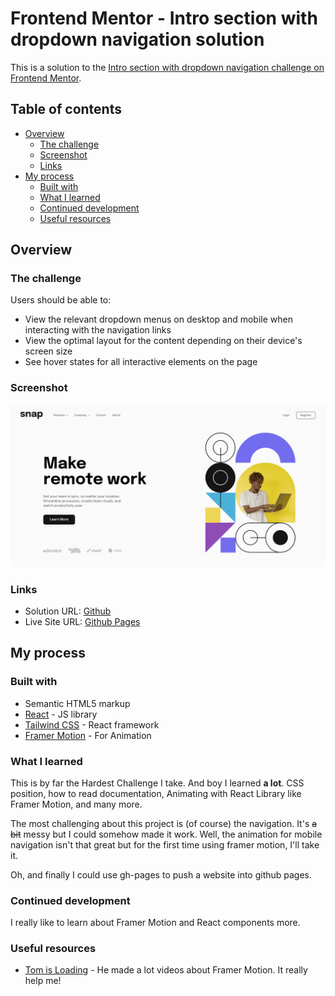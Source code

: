 # Frontend Mentor - Intro section with dropdown navigation solution

This is a solution to the [Intro section with dropdown navigation challenge on Frontend Mentor](https://www.frontendmentor.io/challenges/intro-section-with-dropdown-navigation-ryaPetHE5).
## Table of contents

- [Overview](#overview)
  - [The challenge](#the-challenge)
  - [Screenshot](#screenshot)
  - [Links](#links)
- [My process](#my-process)
  - [Built with](#built-with)
  - [What I learned](#what-i-learned)
  - [Continued development](#continued-development)
  - [Useful resources](#useful-resources)

## Overview

### The challenge

Users should be able to:

- View the relevant dropdown menus on desktop and mobile when interacting with the navigation links
- View the optimal layout for the content depending on their device's screen size
- See hover states for all interactive elements on the page

### Screenshot

![](./screenshot.png)

### Links

- Solution URL: [Github](https://github.com/Nipaaaa1/intro-section)
- Live Site URL: [Github Pages](https://nipaaaa1.github.io/intro-section/)

## My process

### Built with

- Semantic HTML5 markup
- [React](https://reactjs.org/) - JS library
- [Tailwind CSS](https://tailwindcss.com/) - React framework
- [Framer Motion](https://framer.com/motion/) - For Animation

### What I learned

This is by far the Hardest Challenge I take. And boy I learned **a lot**. CSS position, how to read documentation, Animating with React Library like Framer Motion, and many more.

The most challenging about this project is (of course) the navigation. It's ~~a bit~~ messy but I could somehow made it work. Well, the animation for mobile navigation isn't that great but for the first time using framer motion, I'll take it.

Oh, and finally I could use gh-pages to push a website into github pages.

### Continued development

I really like to learn about Framer Motion and React components more.

### Useful resources

- [Tom is Loading](https://www.youtube.com/@tomisloading) - He made a lot videos about Framer Motion. It really help me!

